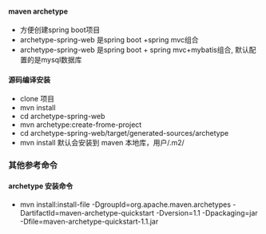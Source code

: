 
#### maven archetype 
* 方便创建spring boot项目
* archetype-spring-web 是spring boot +spring mvc组合
* archetype-spring-web 是spring boot + spring mvc+mybatis组合,
   默认配置的是mysql数据库
   
   
#### 源码编译安装
   * clone 项目
   * mvn install
   * cd archetype-spring-web
   * mvn archetype:create-frome-project 
   * cd archetype-spring-web/target/generated-sources/archetype
   * mvn install 
   默认会安装到 maven 本地库，用户/.m2/
   
   
   ### 其他参考命令
#### archetype 安装命令

* mvn install:install-file -DgroupId=org.apache.maven.archetypes -DartifactId=maven-archetype-quickstart -Dversion=1.1 -Dpackaging=jar -Dfile=maven-archetype-quickstart-1.1.jar 